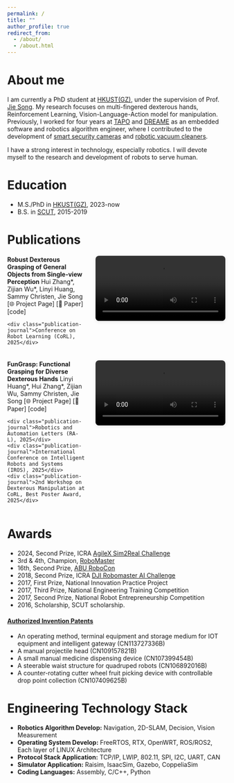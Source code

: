 ```yaml
---
permalink: /
title: ""
author_profile: true
redirect_from: 
  - /about/
  - /about.html
---
```


<style>
.publication-container {
  display: flex;
  align-items: flex-start;
  gap: 20px;
  margin: 20px 0;
}

.publication-content {
  flex: 1;
}

.publication-video {
  flex: 0 0 300px;
}

.publication-video video {
  width: 100%;
  height: auto;
  border-radius: 8px;
  box-shadow: 0 2px 8px rgba(0,0,0,0.1);
}

.publication-journal {
  font-size: 0.9em;
  color: #666666;
  font-style: italic;
}

@media (max-width: 768px) {
  .publication-container {
    flex-direction: column;
  }
  
  .publication-video {
    flex: none;
    width: 100%;
    max-width: 400px;
    margin: 0 auto;
  }
}
</style>

# About me

I am currently a PhD student at [HKUST(GZ)](https://www.hkust-gz.edu.cn/), under the supervision of Prof. [Jie Song](https://facultyprofiles.hkust-gz.edu.cn/faculty-personal-page/SONG-Jie/jsongroas). My research focuses on multi-fingered dexterous hands, Reinforcement Learning, Vision-Language-Action model for manipulation. Previously, I worked for four years at [TAPO](https://www.tapo.com/en/) and [DREAME](https://www.dreametech.com/?srsltid=AfmBOopjTLrnPBuzvDYJRBLCjDf-zoXCgxdxI4_0B7PR0jSNGym5bSyC) as an embedded software and robotics algorithm engineer, where I contributed to the development of [smart security cameras](https://www.tp-link.com/us/home-networking/cloud-camera/tapo-c320ws/) and [robotic vacuum cleaners](https://www.tp-link.com/us/smart-home/robot-vacuum/tapo-rv30c-plus/).

I have a strong interest in technology, especially robotics. I will devote myself to the research and development of robots to serve human.

# Education

* M.S./PhD in [HKUST(GZ)](https://www.hkust-gz.edu.cn/), 2023-now
* B.S. in [SCUT](https://www.scut.edu.cn/en/), 2015-2019

# Publications

<div class="publication-container">
  <div class="publication-content">
    <strong>Robust Dexterous Grasping of General Objects from Single-view Perception</strong>
    Hui Zhang*, Zijian Wu*, Linyi Huang, Sammy Christen, Jie Song
    [🌐 Project Page] [📘 Paper] [code]
    
    <div class="publication-journal">Conference on Robot Learning (CoRL), 2025</div>
  </div>
  <div class="publication-video">
    <video id="RDG" width="300" height="225" controls="controls" autoplay="autoplay" loop="loop">
      <source id="mp4" src="images/robustdexgrasp.mp4" type="video/mp4">
      <p>Your user agent does not support the HTML5 Video element.</p>
    </video>
  </div>
</div>

<div class="publication-container">
  <div class="publication-content">
    <strong>FunGrasp: Functional Grasping for Diverse Dexterous Hands</strong>
    Linyi Huang*, Hui Zhang*, Zijian Wu, Sammy Christen, Jie Song
    [🌐 Project Page] [📘 Paper] [code]

    <div class="publication-journal">Robotics and Automation Letters (RA-L), 2025</div>
    <div class="publication-journal">International Conference on Intelligent Robots and Systems (IROS), 2025</div>
    <div class="publication-journal">2nd Workshop on Dexterous Manipulation at CoRL, Best Poster Award, 2025</div>
  </div>
  <div class="publication-video">
    <video id="fungrasp" width="300" height="225" controls="controls" autoplay="autoplay" loop="loop">
      <source id="mp4" src="images/fungrasp.mp4" type="video/mp4">
      <p>Your user agent does not support the HTML5 Video element.</p>
    </video>
  </div>
</div>

# Awards
* 2024, Second Prize, ICRA [AgileX Sim2Real Challenge](http://www.sim2real.net/track/track/?nav=AXS2024)
* 3rd & 4th, Champion, [RoboMaster](https://www.robomaster.com/en-US)
* 16th, Second Prize, [ABU RoboCon](http://aburobocon2019.mnb.mn/en/gallery/show/50)
* 2018, Second Prize, ICRA [DJI Robomaster AI Challenge](https://ewh.ieee.org/soc/ras/conf/fullysponsored/icra/2018/ICRA2018/icra2018.org/wp-content/uploads/2017/10/Overview-ICRA-2018-DJI-RoboMaster-AI-Challenge-.pdf)
* 2017, First Prize, National Innovation Practice Project
* 2017, Third Prize, National Engineering Training Competition
* 2017, Second Prize, National Robot Entrepreneurship Competition
* 2016, Scholarship, SCUT scholarship.
#### [Authorized Invention Patents](http://epub.cnipa.gov.cn/Dxb/IndexQuery)
* An operating method, terminal equipment and storage medium for IOT equipment and intelligent gateway (CN113727336B)
* A manual projectile head (CN109157821B)
* A small manual medicine dispensing device (CN107399454B)
* A steerable waist structure for quadruped robots (CN106892016B)
* A counter-rotating cutter wheel fruit picking device with controllable drop point collection (CN107409625B)

# Engineering Technology Stack

* **Robotics Algorithm Develop:** Navigation, 2D-SLAM, Decision, Vision Measurement
* **Operating System Develop:** FreeRTOS, RTX, OpenWRT, ROS/ROS2, Each layer of LINUX Architecture
* **Protocol Stack Application:** TCP/IP, LWIP, 802.11, SPI, I2C, UART, CAN
* **Simulator Application:** Raisim, IsaacSim, Gazebo, CoppeliaSim
* **Coding Languages:** Assembly, C/C++, Python
